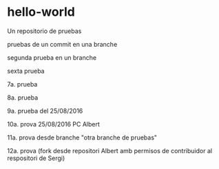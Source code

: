 # hello-world
Un repositorio de pruebas


pruebas de un commit en una branche


segunda prueba en un branche


sexta prueba

7a. prueba

8a. prueba

9a. prueba del 25/08/2016

10a. prova 25/08/2016 PC Albert

11a. prova  desde branche "otra branche de pruebas"

12a. prova (fork desde repositori Albert amb permisos de contribuidor al respositori de Sergi)
